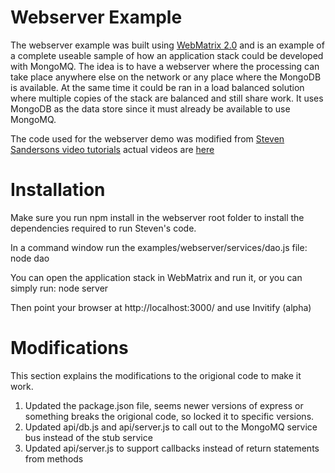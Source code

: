 Webserver Example
=================

The webserver example was built using [WebMatrix 2.0](http://www.microsoft.com/web/webmatrix/) and is an example of a complete useable sample of how an application stack could be developed with MongoMQ.  The idea is to have a webserver where the processing can take place anywhere else on the network or any place where the MongoDB is available.  At the same time it could be ran in a load balanced solution where multiple copies of the stack are balanced and still share work.  It uses MongoDB as the data store since it must already be available to use MongoMQ.

The code used for the webserver demo was modified from [Steven Sandersons video tutorials](https://github.com/SteveSanderson/nodejs-webmatrix-video-tutorials) actual videos are [here](http://blog.stevensanderson.com/2012/07/09/node-js-development-with-webmatrix-2-and-express/)

Installation
============

Make sure you run npm install in the webserver root folder to install the dependencies required to run Steven's code.

In a command window run the examples/webserver/services/dao.js file:
  node dao

You can open the application stack in WebMatrix and run it, or you can simply run:
  node server
  
Then point your browser at http://localhost:3000/ and use Invitify (alpha)

Modifications
=============

This section explains the modifications to the origional code to make it work.

  1. Updated the package.json file, seems newer versions of express or something breaks the origional code, so locked it to specific versions.
  2. Updated api/db.js and api/server.js to call out to the MongoMQ service bus instead of the stub service
  3. Updated api/server.js to support callbacks instead of return statements from methods